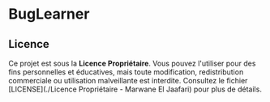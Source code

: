 # BugLearner

## Licence

Ce projet est sous la **Licence Propriétaire**. Vous pouvez l'utiliser pour des fins personnelles et éducatives, mais toute modification, redistribution commerciale ou utilisation malveillante est interdite. Consultez le fichier [LICENSE](./Licence Propriétaire - Marwane El Jaafari) pour plus de détails.
